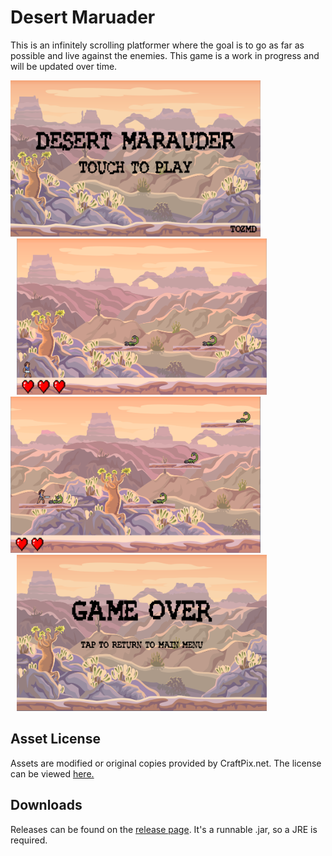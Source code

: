 # Desert Maruader
This is an infinitely scrolling platformer where the goal is to go as far as possible and live against the enemies.
This game is a work in progress and will be updated over time.
<div>
    <img width="400px" height="250px hspace="10" src="images/desertmaraudertitle.png">
    <img width="400px" height="250px" hspace="10" src="images/desertmaruadersh1.png">
    <img width="400px" height="250px" hspace="0" src="images/desertmaruadersh2.png">
    <img width="400px" height="250px" hspace="10" src="images/desertmaruaderendsc.png">
</div>

## Asset License
Assets are modified or original copies provided by CraftPix.net. The license can be viewed [here.](https://craftpix.net/file-licenses/)

## Downloads
Releases can be found on the [release page](https://github.com/tozmd/DesertMarauder/releases). It's a runnable .jar, so a JRE is required.
